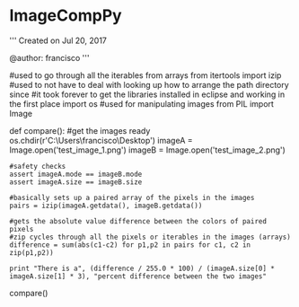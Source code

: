 # ImageCompPy
'''
Created on Jul 20, 2017

@author: francisco
'''

#used to go through all the iterables from arrays
from itertools import izip
#used to not have to deal with looking up how to arrange the path directory since 
#it took forever to get the libraries installed in eclipse and working in the first place
import os
#used for manipulating images
from PIL import Image

def compare():
    #get the images ready
    os.chdir(r'C:\Users\francisco\Desktop')
    imageA = Image.open('test_image_1.png')
    imageB = Image.open('test_image_2.png')
    
    #safety checks
    assert imageA.mode == imageB.mode
    assert imageA.size == imageB.size
    
    #basically sets up a paired array of the pixels in the images
    pairs = izip(imageA.getdata(), imageB.getdata())
    
    #gets the absolute value difference between the colors of paired pixels
    #zip cycles through all the pixels or iterables in the images (arrays)
    difference = sum(abs(c1-c2) for p1,p2 in pairs for c1, c2 in zip(p1,p2))
    
    print "There is a", (difference / 255.0 * 100) / (imageA.size[0] * imageA.size[1] * 3), "percent difference between the two images"
    
compare()
